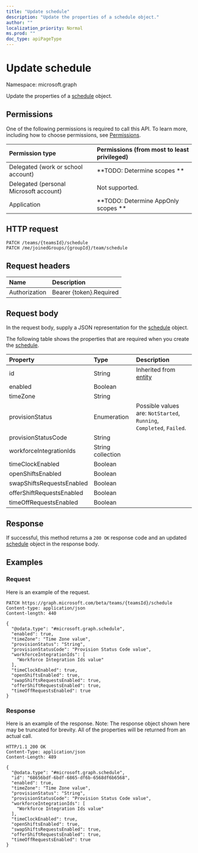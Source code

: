 ```yaml
---
title: "Update schedule"
description: "Update the properties of a schedule object."
author: ""
localization_priority: Normal
ms.prod: ""
doc_type: apiPageType
---
```


# Update schedule

Namespace: microsoft.graph

Update the properties of a [schedule](../resources/schedule.md) object.

## Permissions
One of the following permissions is required to call this API. To learn more, including how to choose permissions, see [Permissions](/concepts/permissions-reference.md).

|Permission type|Permissions (from most to least privileged)|
|:---|:---|
|Delegated (work or school account)|**TODO: Determine scopes **|
|Delegated (personal Microsoft account)|Not supported.|
|Application|**TODO: Determine AppOnly scopes **|

## HTTP request
<!-- {
  "blockType": "ignored"
}
-->
``` http
PATCH /teams/{teamsId}/schedule
PATCH /me/joinedGroups/{groupId}/team/schedule
```

## Request headers
|Name|Description|
|:---|:---|
|Authorization|Bearer {token}.Required|

## Request body
In the request body, supply a JSON representation for the [schedule](../resources/schedule.md) object.

The following table shows the properties that are required when you create the [schedule](../resources/schedule.md).

|Property|Type|Description|
|:---|:---|:---|
|id|String| Inherited from [entity](../resources/entity.md)|
|enabled|Boolean||
|timeZone|String||
|provisionStatus|Enumeration| Possible values are: `NotStarted`, `Running`, `Completed`, `Failed`.|
|provisionStatusCode|String||
|workforceIntegrationIds|String collection||
|timeClockEnabled|Boolean||
|openShiftsEnabled|Boolean||
|swapShiftsRequestsEnabled|Boolean||
|offerShiftRequestsEnabled|Boolean||
|timeOffRequestsEnabled|Boolean||



## Response
If successful, this method returns a `200 OK` response code and an updated [schedule](../resources/schedule.md) object in the response body.

## Examples

### Request
Here is an example of the request.
<!-- {
  "blockType": "request",
  "name": "update_schedule"
}
-->
``` http
PATCH https://graph.microsoft.com/beta/teams/{teamsId}/schedule
Content-type: application/json
Content-length: 440

{
  "@odata.type": "#microsoft.graph.schedule",
  "enabled": true,
  "timeZone": "Time Zone value",
  "provisionStatus": "String",
  "provisionStatusCode": "Provision Status Code value",
  "workforceIntegrationIds": [
    "Workforce Integration Ids value"
  ],
  "timeClockEnabled": true,
  "openShiftsEnabled": true,
  "swapShiftsRequestsEnabled": true,
  "offerShiftRequestsEnabled": true,
  "timeOffRequestsEnabled": true
}
```

### Response
Here is an example of the response. Note: The response object shown here may be truncated for brevity. All of the properties will be returned from an actual call.
<!-- {
  "blockType": "response",
  "truncated": true
}
-->
``` http
HTTP/1.1 200 OK
Content-Type: application/json
Content-Length: 489

{
  "@odata.type": "#microsoft.graph.schedule",
  "id": "68656bdf-6bdf-6865-df6b-6568df6b6568",
  "enabled": true,
  "timeZone": "Time Zone value",
  "provisionStatus": "String",
  "provisionStatusCode": "Provision Status Code value",
  "workforceIntegrationIds": [
    "Workforce Integration Ids value"
  ],
  "timeClockEnabled": true,
  "openShiftsEnabled": true,
  "swapShiftsRequestsEnabled": true,
  "offerShiftRequestsEnabled": true,
  "timeOffRequestsEnabled": true
}
```

